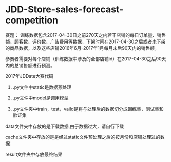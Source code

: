 # JDD-Store-sales-forecast-competition
赛题：
训练数据包含2017-04-30日之前270天之内若干店铺的每日订单量、销售额、顾客数、评价数、广告费用等数据，下架时间在2017-04-30之后或者未下架的商品数据，以及这些店铺2016年6月-2017年1月每月末后90天内的销售额。

参赛者需要对每个店铺（训练数据中涉及的全部店铺id）在2017-04-30之后90天内的总销售额进行预测。


2017年JDDate大赛代码

1. .py文件中static是数据预处理


2. .py文件中model是调用模型


3. .py文件夹中train，test，vaild是将与处理后的数据切分成训练集，测试集和验证集


data文件夹中存放的是下载数据,由于数据过大，请自行下载


cache文件夹中存放的是是经过static文件预处理之后的按月份和店铺处理过的数据


result文件夹中存放最终结果